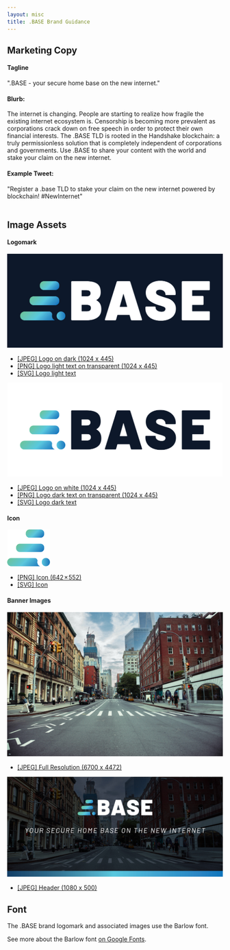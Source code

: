 ```yaml
---
layout: misc
title: .BASE Brand Guidance
---
```



## Marketing Copy

#### Tagline

".BASE - your secure home base on the new internet."


#### Blurb:

The internet is changing. People are starting to realize how fragile the existing internet ecosystem is. Censorship is becoming more prevalent as corporations crack down on free speech in order to protect their own financial interests. The .BASE TLD is rooted in the Handshake blockchain: a truly permissionless solution that is completely independent of corporations and governments. Use .BASE to share your content with the world and stake your claim on the new internet.

#### Example Tweet:

"Register a .base TLD to stake your claim on the new internet powered by blockchain! #NewInternet"
<br />
<br />

## Image Assets

#### Logomark
<div class="brand-section">
  <img src="/assets/img/base/BASE-dk-bkgrd.jpg" />
  <ul class="dashed">
    <li>
      <a href="https://github.com/evbots/base/blob/master/raw_images/base/logo/JPEGs/BASE-dk-bkgrd.jpg">[JPEG] Logo on dark (1024 x 445)</a>
    </li>
    <li>
      <a href="https://github.com/evbots/base/blob/master/raw_images/base/logo/PNGs/BASE-white-text.png">[PNG] Logo light text on transparent (1024 x 445)</a>
    </li>
    <li>
      <a href="https://github.com/evbots/base/blob/master/raw_images/base/logo/SVGs/BASE-dk-bkgrd-02.svg">[SVG] Logo light text</a>
    </li>
  </ul>
  <img src="/assets/img/base/BASE-white-bkgrd.jpg" />
  <ul class="dashed">
    <li>
      <a href="https://github.com/evbots/base/blob/master/raw_images/base/logo/JPEGs/BASE-white-bkgrd.jpg">[JPEG] Logo on white (1024 x 445)</a>
    </li>
    <li>
      <a href="https://github.com/evbots/base/blob/master/raw_images/base/logo/PNGs/BASE-dk-text.png">[PNG] Logo dark text on transparent (1024 x 445)</a>
    </li>
    <li>
      <a href="https://github.com/evbots/base/blob/master/raw_images/base/logo/SVGs/BASE-white-bkgrd-01.svg">[SVG] Logo dark text</a>
    </li>
  </ul>
</div>

#### Icon
<div class="brand-section">
  <img src="/assets/img/base/base-icon.png" width="100px" />
  <ul class="dashed">
    <li>
      <a href="https://github.com/evbots/base/blob/master/raw_images/base/icon/base-icon.png">[PNG] Icon (642 × 552)</a>
    </li>
    <li>
      <a href="https://github.com/evbots/base/blob/master/raw_images/base/icon/base-icon.svg">[SVG] Icon</a>
    </li>
  </ul>
</div>

#### Banner Images

<div class="brand-section">
  <img src="/assets/img/base/banner_base_1280.jpeg" />
  <ul class="dashed">
    <li>
      <a href="https://github.com/evbots/base/blob/master/raw_images/base/banner/base_banner_6700.jpeg">[JPEG] Full Resolution (6700 x 4472)</a>
    </li>
  </ul>
  <img src="/assets/img/base/header_base_1080.jpg" />
  <ul class="dashed">
    <li>
      <a href="https://github.com/evbots/base/blob/master/raw_images/base/header/BASE-header-1080x500.jpg">[JPEG] Header (1080 x 500)</a>
    </li>
  </ul>
</div>

## Font

The .BASE brand logomark and associated images use the Barlow font.

See more about the Barlow font <a target="_blank" href="https://fonts.google.com/specimen/Barlow">on Google Fonts</a>.